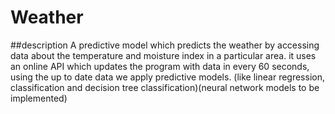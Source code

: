 # Weather
##description
A predictive model which predicts the weather by accessing data about the temperature and moisture index in a particular area.
it uses an online API which updates the program with data in every 60 seconds, using the up to date data we apply predictive models.
(like linear regression, classification and decision tree classification)(neural network models to be implemented)
